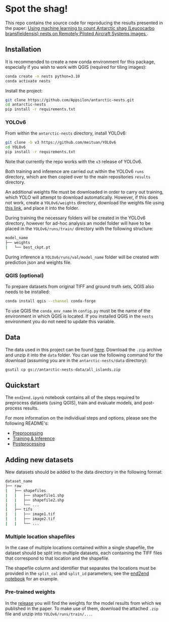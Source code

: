 # Spot the shag!

This repo contains the source code for reproducing the results presented in the paper: [Using machine learning to count Antarctic shag (Leucocarbo bransfieldensis) nests on Remotely Piloted Aircraft Systems images
](url).

## Installation

It is recommended to create a new conda environment for this package, especially if you wish to work with QGIS (required for tiling images):

```bash
conda create -n nests python=3.10
conda activate nests
```

Install the project:

```bash
git clone https://github.com/Appsilon/antarctic-nests.git
cd antarctic-nests
pip install -r requirements.txt
```

### YOLOv6

From within the `antarctic-nests` directory, install YOLOv6:

```bash
git clone -b v3 https://github.com/meituan/YOLOv6
cd YOLOv6
pip install -r requirements.txt
```

Note that currently the repo works with the `v3` release of YOLOv6.

Both training and inference are carried out within the YOLOv6 `runs` directory, which are then copied over to the main repositories `results` directory.

An additional weights file must be downloaded in order to carry out training, which YOLO will attempt to download automatically. However, if this does not work, create a `YOLOv6/weights` directory, download the weights file using [this link](https://github.com/meituan/YOLOv6/releases/download/0.3.0/yolov6l.pt), and place it into the folder.

During training the necessary folders will be created in the YOLOv6 directory, however for ad-hoc analysis an model folder will have to be placed in the `YOLOv6/runs/train/` directory with the following structure:

```bash
model_name
├── weights
|   └── best_ckpt.pt
```

During inference a `YOLOv6/runs/val/model_name` folder will be created with prediction json and weights file.

### QGIS (optional)

To prepare datasets from original TIFF and ground truth sets, QGIS also needs to be installed:

```bash
conda install qgis --channel conda-forge
```

To use QGIS the `conda_env_name` in `config.py` must be the name of the environment in which QGIS is located. If you installed QGIS in the `nests` environment you do not need to update this variable.

## Data

The data used in this project can be found [here](https://console.cloud.google.com/storage/browser/_details/antarctic-nests-data/all_islands.zip?project=wildlifeexplorer). Download the `.zip` archive and unzip it into the `data` folder. You can use the following command for the download (assuming you are in the `antarctic-nests/data` directory):

```bash
gsutil cp gs://antarctic-nests-data/all_islands.zip
```

## Quickstart

The `end2end.ipynb` notebook contains all of the steps required to preprocess datasets (using QGIS), train and evaluate models, and post-process results.

For more information on the individiual steps and options, please see the following README's:

- [Preprocessing](preprocessing/README.md)
- [Training & Inference](yolo_interface/README.md)
- [Postprocessing](postprocessing/README.md)

## Adding new datasets

New datasets should be added to the data directory in the following format:

```bash
dataset_name
├── raw
|   ├── shapefiles
|   |   ├── shapefile1.shp
|   |   ├── shapefile2.shp
|   |   └── ...
|   ├── tifs
|   |   ├── image1.tif
|   |   ├── image2.tif
|   |   └── ...
```

### Multiple location shapefiles

In the case of multiple locations contained within a single shapefile, the dataset should be split into multiple datasets, each containing the TIFF files that correspond to that location and the shapefile.

The shapefile column and identifier that separates the locations must be provided in the `split_col` and `split_id` parameters, see the [end2end notebook](end2end.ipynb) for an example.

### Pre-trained weights

In the [release](https://github.com/Appsilon/antarctic-nests/releases/tag/model) you will find the weights for the model results from which we published in the paper. To make use of them, download the attached `.zip` file and unzip into `YOLOv6/runs/train/...`.
